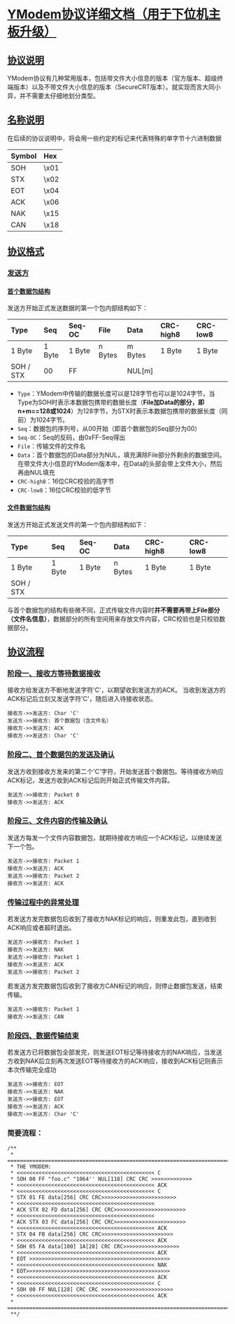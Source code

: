 # [YModem协议详细文档（用于下位机主板升级）](http://docs.geeetech.com/ymodem.html#hash-1622143976)

## [协议说明](http://docs.geeetech.com/ymodem.html#hash670852889)

YModem协议有几种常用版本，包括带文件大小信息的版本（官方版本、超级终端版本）以及不带文件大小信息的版本（SecureCRT版本）。就实现而言大同小异，并不需要太仔细地划分类型。

## [名称说明](http://docs.geeetech.com/ymodem.html#hash672148317)

在后续的协议说明中，将会用一些约定的标记来代表特殊的单字节十六进制数据

| Symbol | Hex  |
| :----- | :--- |
| SOH    | \x01 |
| STX    | \x02 |
| EOT    | \x04 |
| ACK    | \x06 |
| NAK    | \x15 |
| CAN    | \x18 |

## [协议格式](http://docs.geeetech.com/ymodem.html#hash670567634)

### [发送方](http://docs.geeetech.com/ymodem.html#hash21789033)

#### [首个数据包结构](http://docs.geeetech.com/ymodem.html#hash-1108942524)

发送方开始正式发送数据的第一个包内部结构如下：

| Type      | Seq    | Seq-OC | File    | Data    | CRC-high8 | CRC-low8 |
| :-------- | :----- | :----- | :------ | :------ | :-------- | :------- |
| 1 Byte    | 1 Byte | 1 Byte | n Bytes | m Bytes | 1 Byte    | 1 Byte   |
| SOH / STX | 00     | FF     |         | NUL[m]  |           |          |

- `Type`：YModem中传输的数据长度可以是128字节也可以是1024字节，当Type为SOH时表示本数据包携带的数据长度（**File加Data的部分，即n+m==128或1024**）为128字节，为STX时表示本数据包携带的数据长度（同前）为1024字节。
- `Seq`：数据包的序列号，从00开始（即首个数据包的Seq部分为00）
- `Seq-OC`：Seq的反码，由0xFF-Seq得出
- `File`：传输文件的文件名
- `Data`：首个数据包的Data部分为NUL，填充满除File部分外剩余的数据空间。在带文件大小信息的YModem版本中，在Data的头部会带上文件大小，然后再由NUL填充
- `CRC-high8`：16位CRC校验的高字节
- `CRC-low8`：16位CRC校验的低字节

#### [文件数据包结构](http://docs.geeetech.com/ymodem.html#hash1014813481)

发送方开始正式发送文件的第一个包内部结构如下：

| Type      | Seq    | Seq-OC | Data    | CRC-high8 | CRC-low8 |
| :-------- | :----- | :----- | :------ | :-------- | :------- |
| 1 Byte    | 1 Byte | 1 Byte | n Bytes | 1 Byte    | 1 Byte   |
| SOH / STX |        |        |         |           |          |

与首个数据包的结构有些微不同，正式传输文件内容时**并不需要再带上File部分（文件名信息）**，数据部分的所有空间用来存放文件内容，CRC校验也是只校验数据部分。

## [协议流程](http://docs.geeetech.com/ymodem.html#hash670614377)

### [阶段一、接收方等待数据接收](http://docs.geeetech.com/ymodem.html#hash249067655)

接收方给发送方不断地发送字符'C'，以期望收到发送方的ACK。 当收到发送方的ACK标记后立刻又发送字符'C'，随后进入待接收状态。

```
接收方->>发送方: Char 'C'
发送方->>接收方: 首个数据包（含文件名）
接收方->>发送方: ACK
接收方->>发送方: Char 'C'
```

### [阶段二、首个数据包的发送及确认](http://docs.geeetech.com/ymodem.html#hash1616628479)

发送方收到接收方发来的第二个'C'字符，开始发送首个数据包。等待接收方响应ACK标记，发送方收到ACK标记后则开始正式传输文件内容。

```
发送方->>接收方: Packet 0
接收方->>发送方: ACK
```

### [阶段三、文件内容的传输及确认](http://docs.geeetech.com/ymodem.html#hash-732474353)

发送方每发一个文件内容数据包，就期待接收方响应一个ACK标记，以继续发送下一个包。

```
发送方->>接收方: Packet 1
接收方->>发送方: ACK
发送方->>接收方: Packet 2
接收方->>发送方: ACK
```

### [传输过程中的异常处理](http://docs.geeetech.com/ymodem.html#hash807479686)

若发送方发完数据包后收到了接收方NAK标记的响应，则重发此包，直到收到ACK响应或者超时退出。

```
发送方->>接收方: Packet 1
接收方->>发送方: NAK
发送方->>接收方: Packet 1
接收方->>发送方: ACK
发送方->>接收方: Packet 2
```

若发送方发完数据包后收到了接收方CAN标记的响应，则停止数据包发送，结束传输。

```
发送方->>接收方: Packet 1
接收方->>发送方: CAN
```

### [阶段四、数据传输结束](http://docs.geeetech.com/ymodem.html#hash-2053654514)

若发送方已将数据包全部发完，则发送EOT标记等待接收方的NAK响应，当发送方收到NAK后立刻再次发送EOT等待接收方的ACK响应，接收到ACK标记则表示本次传输完全成功

```
发送方->>接收方: EOT
接收方->>发送方: NAK
发送方->>接收方: EOT
接收方->>发送方: ACK
接收方->>发送方: Char 'C'
```

### 简要流程：

```
/**
 * ========================================================================================
 * THE YMODEM:
 * <<<<<<<<<<<<<<<<<<<<<<<<<<<<<<<<<<<<<<<<<<<< C
 * SOH 00 FF "foo.c" "1064'' NUL[118] CRC CRC >>>>>>>>>>>>>
 * <<<<<<<<<<<<<<<<<<<<<<<<<<<<<<<<<<<<<<<<<<<< ACK
 * <<<<<<<<<<<<<<<<<<<<<<<<<<<<<<<<<<<<<<<<<<<< C
 * STX 01 FE data[256] CRC CRC>>>>>>>>>>>>>>>>>>>>>>>>
 * <<<<<<<<<<<<<<<<<<<<<<<<<<<<<<<<<<<<<<<<<<<<
 * ACK STX 02 FD data[256] CRC CRC>>>>>>>>>>>>>>>>>>>>>>>
 * <<<<<<<<<<<<<<<<<<<<<<<<<<<<<<<<<<<<<<<<<<<<
 * ACK STX 03 FC data[256] CRC CRC>>>>>>>>>>>>>>>>>>>>>>>
 * <<<<<<<<<<<<<<<<<<<<<<<<<<<<<<<<<<<<<<<<<<<< ACK
 * STX 04 FB data[256] CRC CRC>>>>>>>>>>>>>>>>>>>>>>>
 * <<<<<<<<<<<<<<<<<<<<<<<<<<<<<<<<<<<<<<<<<<<< ACK
 * SOH 05 FA data[100] 1A[28] CRC CRC>>>>>>>>>>>>>>>>>>
 * <<<<<<<<<<<<<<<<<<<<<<<<<<<<<<<<<<<<<<<<<<<< ACK
 * EOT >>>>>>>>>>>>>>>>>>>>>>>>>>>>>>>>>>>>>>>>>>>>>
 * <<<<<<<<<<<<<<<<<<<<<<<<<<<<<<<<<<<<<<<<<<<< NAK
 * EOT>>>>>>>>>>>>>>>>>>>>>>>>>>>>>>>>>>>>>>>>>>>>>>
 * <<<<<<<<<<<<<<<<<<<<<<<<<<<<<<<<<<<<<<<<<<<< ACK
 * <<<<<<<<<<<<<<<<<<<<<<<<<<<<<<<<<<<<<<<<<<<< C
 * SOH 00 FF NUL[128] CRC CRC >>>>>>>>>>>>>>>>>>>>>>>
 * <<<<<<<<<<<<<<<<<<<<<<<<<<<<<<<<<<<<<<<<<<<< ACK
 * ===========================================================================================
 **/
```